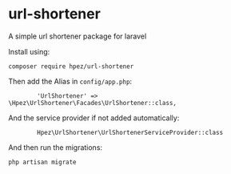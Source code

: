 # url-shortener

A simple url shortener package for laravel

Install using:
```
composer require hpez/url-shortener
```

Then add the Alias in `config/app.php`:
```        
        'UrlShortener' => \Hpez\UrlShortener\Facades\UrlShortener::class,
```

And the service provider if not added automatically:
```
        Hpez\UrlShortener\UrlShortenerServiceProvider::class
```

And then run the migrations:
```
php artisan migrate        
```
